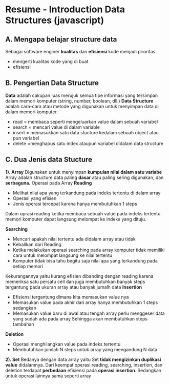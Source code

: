 # **Resume - Introduction Data Structures (javascript)**

## **A. Mengapa belajar structure data**

Sebagai software enginer **kualitas** dan **efisiensi** kode menjadi prioritas.

- mengerti kualitas kode yang di buat
- efisiensi

## **B. Pengertian Data Structure**

**Data** adalah cakupan luas merujuk semua tipe informasi yang tersimpan dalam memori komputer (string, number, boolean, dll.)
**Data Structure** adalah cara-cara atau metode yang digunakan untuk menyimpan data di dalam memori komputer.

- read = membaca seperti mengeluarkan value dalam sebuah variabel
- search = mencari value di dalam variable
- insert = memasukkan satu data stucture kedalam sebuah object atau pun variabel
- delete =menghapus satu index ataupun variabel didalam data structure

## **C. Dua Jenis data Stucture**

**1). Array**
Digunakan untuk menyimpan **kumpulan nilai dalam satu variabe**
Array adalah structure data paling **dasar** atau paling sering digunakan, dan **serbaguna.**
Operasi pada Array
**Reading**

- Melihat nilai apa yang terkandung pada indeks tertentu di dalam array
- Operasi yang efisien
- Jenis operasi tercepat karena hanya membutuhkan 1 steps

Dalam oprasi reading ketika membaca sebuah value pada indeks tertentu memori
komputer dapat langsung melompat ke indeks yang dituju.

**Searching**

- Mencari apakah nilai tertentu ada didalam array atau tidak
- Kebalikan dari Reading
- Ketika melakukan operasi searching pada array komputer tidak memiliki cara untuk melompat langsung ke nilai tertentu
- Komputer tidak bisa tahu begitu saja nilai apa yang terkandung pada setiap memori

Kekurangannya yaitu kurang efisien dibanding dengan reading karena memeriksa satu persatu cell dan juga membutuhkan banyak steps tergantung pada ukuran array atau banyak jumalh data
**Insertion**

- Efisiensi tergantung dimana kita memasukan value nya
- Memasukan value pada akhir dari array hanya membutuhkan 1 steps sedangkan
- Memasukan value baru di awal atau tengah array perlu menggeser data yang sudah ada pada array Sehingga akan membutuhkan steps tambahan

**Deletion**

- Operasi menghilangkan value pada indeks tertentu
- Membutuhkan jumlah N steps untuk array yang mengandung N data

**2). Set**
Bedanya dengan data array yaitu Set **tidak mengizinkan duplikasi value** didalamnya. Dari keempat operasi reading, searching, insertion, dan deletion terdapat **perbedaan** efisiensi pada **operasi insertion**. Sedangkan untuk operasi lainnya sama seperti array
